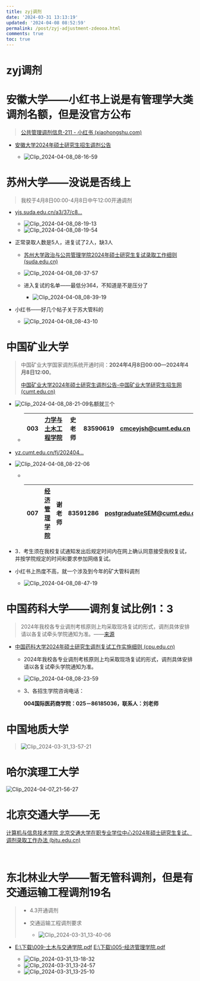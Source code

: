 ```yaml
---
title: zyj调剂
date: '2024-03-31 13:13:19'
updated: '2024-04-08 08:52:59'
permalink: /post/zyj-adjustment-zdeooa.html
comments: true
toc: true
---
```


# zyj调剂

# 安徽大学——小红书上说是有管理学大类调剂名额，但是没官方公布

> [公共管理调剂信息-211 - 小红书 (xiaohongshu.com)](https://www.xiaohongshu.com/explore/660826ce000000001b00afda)

* [安徽大学2024年硕士研究生招生调剂公告](https://graschool.ahu.edu.cn/2024/0404/c9537a332847/page.htm)

  * ​![Clip_2024-04-08_08-16-59](assets/Clip_2024-04-08_08-16-59-20240408081701-263sjq9.png)​

# 苏州大学——没说是否线上

> 我校于4月8日00:00-4月8日中午12:00开通调剂

* [yjs.suda.edu.cn/a3/37/c8...](https://yjs.suda.edu.cn/a3/37/c8386a566071/page.htm)

  * ​![Clip_2024-04-08_08-19-13](assets/Clip_2024-04-08_08-19-13-20240408081916-r409tx2.png)​
  * ​![Clip_2024-04-08_08-19-54](assets/Clip_2024-04-08_08-19-54-20240408081955-hmsmmxo.png)​
* 正常录取人数是5人，进复试了2人，缺3人

  * [苏州大学政治与公共管理学院2024年硕士研究生复试录取工作细则 (suda.edu.cn)](https://pac.suda.edu.cn/9b/74/c3097a564084/page.htm)
  * ​![Clip_2024-04-08_08-37-57](assets/Clip_2024-04-08_08-37-57-20240408083805-i11afxd.png)​
  * 进入复试的名单——最低分364，不知道是不是压分了

    * ​![Clip_2024-04-08_08-39-19](assets/Clip_2024-04-08_08-39-19-20240408083923-oxdt5aj.png)​
* 小红书——好几个帖子关于苏大管科的

  * ​![Clip_2024-04-08_08-43-10](assets/Clip_2024-04-08_08-43-10-20240408084323-lvocqep.png)​

# 中国矿业大学

> 中国矿业大学国家调剂系统开通时间：<span style="font-weight: bold;" class="bold">2024年4月8日00:00—2024年4月8日12:00</span>。
>
> [中国矿业大学2024年硕士研究生调剂公告-中国矿业大学研究生招生网 (cumt.edu.cn)](https://yz.cumt.edu.cn/info/1004/2028.htm)

* ​![Clip_2024-04-08_08-21-09](assets/Clip_2024-04-08_08-21-09-20240408082129-afjotkn.png)名额就三个

  * |003|[力学与土木工程学院](http://cace.cumt.edu.cn/)|史老师|83590619|[cmceyjsh@cumt.edu.cn](mailto:cmceyjsh@cumt.edu.cn)|
    | :---: | :-: | :------: | :--------: | :-: |
* [yz.cumt.edu.cn/fj/202404...](https://yz.cumt.edu.cn/fj/2024040200001.pdf)
* ​![Clip_2024-04-08_08-22-06](assets/Clip_2024-04-08_08-22-06-20240408082209-x4me68m.png)

  * ​

    |007|[经济管理学院](http://sm.cumt.edu.cn/)|谢老师|83591286|[postgraduateSEM@cumt.edu.cn](mailto:postgraduateSEM@cumt.edu.cn)|
    | :---: | :-: | :------: | :--------: | :-: |
* 3．考生须在我校复试通知发出后规定时间内在网上确认同意接受我校复试，并按学院规定的时间和要求参加网络复试。
* 小红书上热度不高，就一个涉及到今年的矿大管科调剂

  * ​![Clip_2024-04-08_08-47-19](assets/Clip_2024-04-08_08-47-19-20240408084943-19hdnuz.png)​

# 中国药科大学——调剂复试比例1：3

> 2024年我校各专业调剂考核原则上均采取现场复试的形式，调剂具体安排请以各复试牵头学院通知为准。——[来源](https://yjszs.cpu.edu.cn/0d/0c/c10878a199948/pagem.htm)

* [中国药科大学2024年硕士研究生调剂复试工作实施细则 (cpu.edu.cn)](https://yjszs.cpu.edu.cn/0d/0c/c10878a199948/pagem.htm)

  * 2024年我校各专业调剂考核原则上均采取现场复试的形式，调剂具体安排请以各复试牵头学院通知为准。
  * ​![Clip_2024-04-08_08-23-59](assets/Clip_2024-04-08_08-23-59-20240408082419-2idz0bk.png)
  * ​3、各招生学院咨询电话：

    <span style="font-weight: bold;" class="bold">004国际医药商学院：025－86185036，联系人：刘老师</span>

# 中国地质大学

> ​![Clip_2024-03-31_13-57-21](assets/Clip_2024-03-31_13-57-21-20240331135735-21yvdom.png)​

# 哈尔滨理工大学

​![Clip_2024-04-07_21-56-27](assets/Clip_2024-04-07_21-56-27-20240407215628-1w82q5x.png)​

# 北京交通大学——无

[计算机与信息技术学院 北京交通大学在职专业学位中心2024年硕士研究生复试、调剂录取工作办法 (bjtu.edu.cn)](https://scit.bjtu.edu.cn/cms/item/5355.html)

‍

# 东北林业大学——暂无管科调剂，但是有交通运输工程调剂19名

> * 4.3开通调剂
> * 交通运输工程调剂要求
>
>   * ​![Clip_2024-03-31_13-40-06](assets/Clip_2024-03-31_13-40-06-20240331134008-z630r94.png)​

* [E:\下载\009-土木与交通学院.pdf](file:///E:/%E4%B8%8B%E8%BD%BD/009-%E5%9C%9F%E6%9C%A8%E4%B8%8E%E4%BA%A4%E9%80%9A%E5%AD%A6%E9%99%A2.pdf)   [E:\下载\005-经济管理学院.pdf](E:\下载\005-经济管理学院.pdf)​[]()

  * ![Clip_2024-03-31_13-18-32](assets/Clip_2024-03-31_13-18-32-20240331131848-x5xpzxn.png)​
  * ​![Clip_2024-03-31_13-24-57](assets/Clip_2024-03-31_13-24-57-20240331132503-iue4p43.png)​
  * ​![Clip_2024-03-31_13-25-10](assets/Clip_2024-03-31_13-25-10-20240331132513-8sn4daz.png)​
